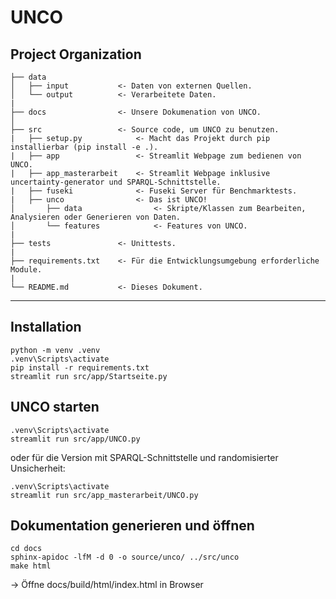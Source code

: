 UNCO
====


Project Organization
--------------------

    ├── data
    │   ├── input           <- Daten von externen Quellen.
    │   └── output          <- Verarbeitete Daten.
    |
    ├── docs                <- Unsere Dokumenation von UNCO.
    │  
    ├── src                 <- Source code, um UNCO zu benutzen.
    |   ├── setup.py            <- Macht das Projekt durch pip installierbar (pip install -e .).
    |   ├── app                 <- Streamlit Webpage zum bedienen von UNCO.
    |   ├── app_masterarbeit    <- Streamlit Webpage inklusive uncertainty-generator und SPARQL-Schnittstelle.
    |   ├── fuseki              <- Fuseki Server für Benchmarktests.
    |   ├── unco                <- Das ist UNCO!
    │       ├── data                <- Skripte/Klassen zum Bearbeiten, Analysieren oder Generieren von Daten.
    │       └── features            <- Features von UNCO.
    |
    ├── tests               <- Unittests.
    |
    ├── requirements.txt    <- Für die Entwicklungsumgebung erforderliche Module.
    |
    └── README.md           <- Dieses Dokument.

--------

Installation
------------

```shell
python -m venv .venv
.venv\Scripts\activate
pip install -r requirements.txt
streamlit run src/app/Startseite.py
```

UNCO starten
------------
```shell
.venv\Scripts\activate
streamlit run src/app/UNCO.py
```

oder für die Version mit SPARQL-Schnittstelle und randomisierter Unsicherheit:

```shell
.venv\Scripts\activate
streamlit run src/app_masterarbeit/UNCO.py
```

Dokumentation generieren und öffnen
-----------------------------------

```
cd docs
sphinx-apidoc -lfM -d 0 -o source/unco/ ../src/unco
make html
```

-> Öffne docs/build/html/index.html in Browser

